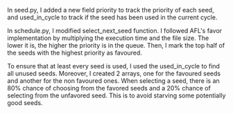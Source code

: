 In seed.py, I added a new field priority to track the priority of each seed, and 
used_in_cycle to track if the seed has been used in the current cycle.

In schedule.py, I modified select_next_seed function. I followed AFL's 
favor implementation by multiplying the execution time and the file size.
The lower it is, the higher the priority is in the queue. Then,
I mark the top half of the seeds with the highest priority as favoured. 

To ensure that at least every seed is used, I used the used_in_cycle 
to find all unused seeds. Moreover, I created 2 arrays, one for the 
favoured seeds and another for the non favoured ones.  When selecting a seed, 
there is an 80% chance of choosing from the favored seeds and a 20% chance of selecting 
from the unfavored seed. This is to avoid starving some potentially good seeds.

